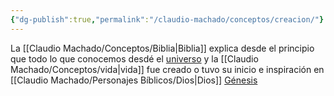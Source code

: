 ```yaml
---
{"dg-publish":true,"permalink":"/claudio-machado/conceptos/creacion/"}
---
```


La [[Claudio Machado/Conceptos/Biblia\|Biblia]] explica desde el principio que todo lo que conocemos desdé el [universo](https://wol.jw.org/es/wol/d/r4/lp-s/1101985019?q=universo&p=par) y la [[Claudio Machado/Conceptos/vida\|vida]] fue creado o tuvo su inicio e inspiración en [[Claudio Machado/Personajes Bíblicos/Dios\|Dios]] [Génesis](https://wol.jw.org/es/wol/b/r4/lp-s/nwtsty/1/1)